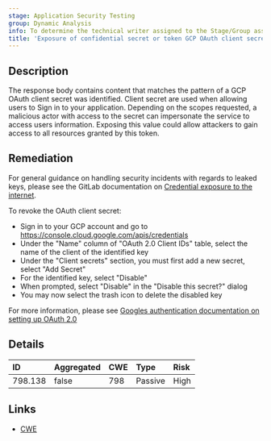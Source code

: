 ```yaml
---
stage: Application Security Testing
group: Dynamic Analysis
info: To determine the technical writer assigned to the Stage/Group associated with this page, see https://handbook.gitlab.com/handbook/product/ux/technical-writing/#assignments
title: 'Exposure of confidential secret or token GCP OAuth client secret'
---
```


## Description

The response body contains content that matches the pattern of a GCP OAuth client secret was identified. Client secret are used when allowing users to Sign in to your application. Depending on the scopes requested, a malicious actor with access to the secret can impersonate the service to access users information.
Exposing this value could allow attackers to gain access to all resources granted by this token.

## Remediation

For general guidance on handling security incidents with regards to leaked keys, please see the GitLab documentation on [Credential exposure to the internet](../../../../../security/responding_to_security_incidents.md#credential-exposure-to-public-internet).

To revoke the OAuth client secret:

- Sign in to your GCP account and go to <https://console.cloud.google.com/apis/credentials>
- Under the "Name" column of "OAuth 2.0 Client IDs" table, select the name of the client of the identified key
- Under the "Client secrets" section, you must first add a new secret, select "Add Secret"
- For the identified key, select "Disable"
- When prompted, select "Disable" in the "Disable this secret?" dialog
- You may now select the trash icon to delete the disabled key

For more information, please see [Googles authentication documentation on setting up OAuth 2.0](https://support.google.com/cloud/answer/6158849?hl=en)

## Details

| ID | Aggregated | CWE | Type | Risk |
|:---|:-----------|:----|:-----|:-----|
| 798.138 | false | 798 | Passive | High |

## Links

- [CWE](https://cwe.mitre.org/data/definitions/798.html)
